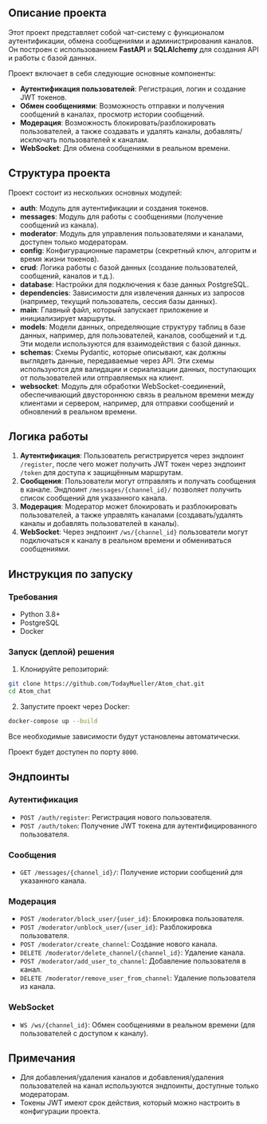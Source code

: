 ## Описание проекта

Этот проект представляет собой чат-систему с функционалом аутентификации, обмена сообщениями и администрирования каналов. Он построен с использованием **FastAPI** и **SQLAlchemy** для создания API и работы с базой данных.

Проект включает в себя следующие основные компоненты:

- **Аутентификация пользователей**: Регистрация, логин и создание JWT токенов.
- **Обмен сообщениями**: Возможность отправки и получения сообщений в каналах, просмотр истории сообщений.
- **Модерация**: Возможность блокировать/разблокировать пользователей, а также создавать и удалять каналы, добавлять/исключать пользователей к каналам.
- **WebSocket**: Для обмена сообщениями в реальном времени.

## Структура проекта

Проект состоит из нескольких основных модулей:

- **auth**: Модуль для аутентификации и создания токенов.
- **messages**: Модуль для работы с сообщениями (получение сообщений из канала).
- **moderator**: Модуль для управления пользователями и каналами, доступен только модераторам.
- **config**: Конфигурационные параметры (секретный ключ, алгоритм и время жизни токенов).
- **crud**: Логика работы с базой данных (создание пользователей, сообщений, каналов и т.д.).
- **database**: Настройки для подключения к базе данных PostgreSQL.
- **dependencies**: Зависимости для извлечения данных из запросов (например, текущий пользователь, сессия базы данных).
- **main**: Главный файл, который запускает приложение и инициализирует маршруты.
- **models**: Модели данных, определяющие структуру таблиц в базе данных, например, для пользователей, каналов, сообщений и т.д. Эти модели используются для взаимодействия с базой данных.
- **schemas**: Схемы Pydantic, которые описывают, как должны выглядеть данные, передаваемые через API. Эти схемы используются для валидации и сериализации данных, поступающих от пользователей или отправляемых на клиент.
- **websocket**: Модуль для обработки WebSocket-соединений, обеспечивающий двустороннюю связь в реальном времени между клиентами и сервером, например, для отправки сообщений и обновлений в реальном времени.

## Логика работы

1. **Аутентификация**: Пользователь регистрируется через эндпоинт `/register`, после чего может получить JWT токен через эндпоинт `/token` для доступа к защищённым маршрутам.
2. **Сообщения**: Пользователи могут отправлять и получать сообщения в канале. Эндпоинт `/messages/{channel_id}/` позволяет получить список сообщений для указанного канала.
3. **Модерация**: Модератор может блокировать и разблокировать пользователей, а также управлять каналами (создавать/удалять каналы и добавлять пользователей в каналы).
4. **WebSocket**: Через эндпоинт `/ws/{channel_id}` пользователи могут подключаться к каналу в реальном времени и обмениваться сообщениями.

## Инструкция по запуску

### Требования

- Python 3.8+
- PostgreSQL
- Docker

### Запуск (деплой) решения

1. Клонируйте репозиторий:

```bash
git clone https://github.com/TodayMueller/Atom_chat.git
cd Atom_chat
```

2. Запустите проект через Docker:

```bash
docker-compose up --build
```

Все необходимые зависимости будут установлены автоматически.

Проект будет доступен по порту `8000`.

## Эндпоинты

### Аутентификация

- `POST /auth/register`: Регистрация нового пользователя.
- `POST /auth/token`: Получение JWT токена для аутентифицированного пользователя.

### Сообщения

- `GET /messages/{channel_id}/`: Получение истории сообщений для указанного канала.

### Модерация

- `POST /moderator/block_user/{user_id}`: Блокировка пользователя.
- `POST /moderator/unblock_user/{user_id}`: Разблокировка пользователя.
- `POST /moderator/create_channel`: Создание нового канала.
- `DELETE /moderator/delete_channel/{channel_id}`: Удаление канала.
- `POST /moderator/add_user_to_channel`: Добавление пользователя в канал.
- `DELETE /moderator/remove_user_from_channel`: Удаление пользователя из канала.

### WebSocket

- `WS /ws/{channel_id}`: Обмен сообщениями в реальном времени (для пользователей с доступом к каналу).

## Примечания

- Для добавления/удаления каналов и добавления/удаления пользователей на канал используются эндпоинты, доступные только модераторам.
- Токены JWT имеют срок действия, который можно настроить в конфигурации проекта.
